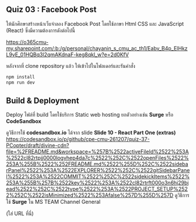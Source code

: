 ## Quiz 03 : Facebook Post

ให้นักศึกษาสร้างหน้าเว็บจำลอง Facebook Post โดยใช้ภาษา Html CSS และ JavaScript (React) ซึ่งมีความต้องการดังต่อไปนี้

https://o365cmu-my.sharepoint.com/:b:/g/personal/chayanin_s_cmu_ac_th1/Eabv_B4p_ElHkzL9vE_01HQBq3l2qmAKdnaF-keg8qkl_w?e=2d0KfV

หลังจากที่ clone repository แล้ว ให้เข้าไปในโฟลเดอร์และรันคำสั่ง

```bash
npm install
npm run dev
```

## Build & Deployment

Deploy ไฟล์ที่ build โดยใช้บริการ Static web hosting ยกตัวอย่างเช่น **Surge** หรือ **CodeSandbox**

ดูวิธีการใช้ **codesandbox.io** ได้จาก slide **Slide 10 - React Part One (extras)**
https://codesandbox.io/p/github/cpe-cmu-261207/quiz-37-PCopter/draft/divine-cdn?file=%2FREADME.md&workspace=%257B%2522activeFileId%2522%253A%2522cl82rtpjj0000logvhep4da7c%2522%252C%2522openFiles%2522%253A%255B%2522%252FREADME.md%2522%255D%252C%2522sidebarPanel%2522%253A%2522EXPLORER%2522%252C%2522gitSidebarPanel%2522%253A%2522COMMIT%2522%252C%2522sidekickItems%2522%253A%255B%257B%2522key%2522%253A%2522cl82rtrft000o3n6hj29bjead%2522%252C%2522type%2522%253A%2522PROJECT_SETUP%2522%252C%2522isMinimized%2522%253Afalse%257D%255D%257D
ดูวิธีการใช้ **Surge** ใน MS TEAM Channel General

(ใส่ URL ที่นี่)

